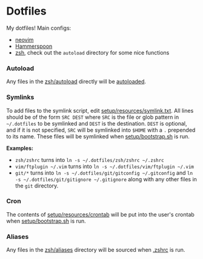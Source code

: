# Dotfiles
My dotfiles! Main configs:
<!-- TODO: Finish -->
- [neovim](https://github.com/dzfrias/dotfiles/tree/main/vim/nvim)
- [Hammerspoon](https://github.com/dzfrias/dotfiles/tree/main/hammerspoon)
- [zsh](https://github.com/dzfrias/dotfiles/tree/main/zsh), check out the
`autoload` directory for some nice functions


### Autoload
Any files in the
[zsh/autoload](https://github.com/dzfrias/dotfiles/tree/main/zsh/autoload)
directly will be
[autoloaded](https://zsh.sourceforge.io/Doc/Release/Functions.html#Autoloading-Functions).


### Symlinks
To add files to the symlink script, edit 
[setup/resources/symlink.txt](https://github.com/dzfrias/dotfiles/blob/main/setup/symlink.zsh).
All lines should be of the form `SRC DEST` where `SRC` is the file or glob 
pattern in `~/.dotfiles` to be symlinked and `DEST` is the destination. `DEST`
is optional, and if it is not specified, `SRC` will be symlinked into `$HOME`
with a `.` prepended to its name. These files will be symlinked when 
[setup/bootstrap.sh](https://github.com/dzfrias/dotfiles/blob/main/setup/bootstrap.sh)
is run.

**Examples:**
- `zsh/zshrc` turns into `ln -s ~/.dotfiles/zsh/zshrc ~/.zshrc`
- `vim/ftplugin ~/.vim` turns into `ln -s ~/.dotfiles/vim/ftplugin ~/.vim`
- `git/*` turns into `ln -s ~/.dotfiles/git/gitconfig ~/.gitconfig` and 
`ln -s ~/.dotfiles/git/gitignore ~/.gitignore` along with any other files in 
the `git` directory.


### Cron
The contents of
[setup/resources/crontab](https://github.com/dzfrias/dotfiles/blob/main/setup/resources/crontab)
will be put into the user's crontab when 
[setup/bootstrap.sh](https://github.com/dzfrias/dotfiles/blob/main/setup/bootstrap.sh)
is run.


### Aliases
Any files in the
[zsh/aliases](https://github.com/dzfrias/dotfiles/tree/main/zsh/aliases) directory
will be sourced when [.zshrc](https://github.com/dzfrias/dotfiles/blob/main/zsh/zshrc)
is run.
